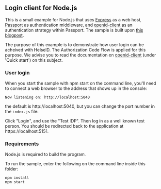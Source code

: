 ## Login client for Node.js

This is a small example for Node.js that uses [Express](https://expressjs.com/) as a web host, [Passport](https://www.passportjs.org/) as authentication middleware, and [openid-client](https://www.npmjs.com/package/openid-client?activeTab=readme) as an authentication strategy within Passport. The sample is built upon [this blogpost](https://medium.com/@nitesh_17214/how-to-create-oidc-client-in-nodejs-b8ea779e0c64).

The purpose of this example is to demonstrate how user login can be acheived with HelseID. The Authorization Code Flow is applied for this purpose. We advise you to read the documentation on [openid-client](https://www.npmjs.com/package/openid-client?activeTab=readme) (under 'Quick start') on this subject.

### User login
When you start the sample with npm start on the command line, you'll need to connect a web browser to the address that shows up in the console:

```
Now listening on: http://localhost:5040
```

the default is http://localhost:5040, but you can change the port number in the `index.js` file. 

Click "Login", and use the "Test IDP". Then log in as a well known test person. You should be redirected back to the application at https://localhost:5151.

### Requirements
Node.js is required to build the program.

To run the sample, enter the following on the command line inside this folder:
```
npm install
npm start
```
